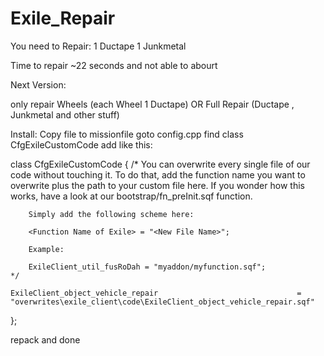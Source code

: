 # Exile_Repair
You need to Repair:
1 Ductape
1 Junkmetal

Time to repair ~22 seconds and not able to abourt

Next Version:

only repair Wheels (each Wheel 1 Ductape)
OR
Full Repair (Ductape , Junkmetal and other stuff)



Install:
Copy file to missionfile
goto config.cpp
find class CfgExileCustomCode 
add like this:

class CfgExileCustomCode 
{
	/*
		You can overwrite every single file of our code without touching it.
		To do that, add the function name you want to overwrite plus the 
		path to your custom file here. If you wonder how this works, have a
		look at our bootstrap/fn_preInit.sqf function.

		Simply add the following scheme here:

		<Function Name of Exile> = "<New File Name>";

		Example:

		ExileClient_util_fusRoDah = "myaddon/myfunction.sqf";
	*/
	
	ExileClient_object_vehicle_repair								= "overwrites\exile_client\code\ExileClient_object_vehicle_repair.sqf"
	
	
	
};

repack and done 
